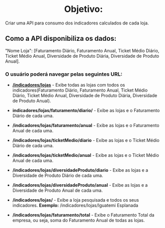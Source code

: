 <h1 style="text-align: center">Objetivo:</h1>

<p>Criar uma API para consumo dos indicadores calculados de cada loja.</p>

<h2>Como a API disponibiliza os dados:</h2> 
<p>"Nome Loja": [Faturamento Diário, Faturamento Anual, Ticket Médio Diário, Ticket Médio Anual, Diversidade de Produto Diária, Diversidade de Produto Anual].</p> 

<h3>O usuário poderá navegar pelas seguintes URL:</h3>

<ul>
  <li><p><b><u>/indicadores/lojas</u></b> - Exibe todas as lojas com todos os indicadores(Faturamento Diário, Faturamento Anual, Ticket Médio Diário, Ticket Médio Anual, Diversidade de Produto Diária, Diversidade de Produto Anual).</p></li>

  <li><p><b>indicadores/lojas/faturamento/diario/</b> - Exibe as lojas e o Faturamento Diário de cada uma.</p></li>

  <li><p><b>/indicadores/lojas/faturamento/anual</b> -  Exibe as lojas e o Faturamento Anual de cada uma.</p></li>

  <li><p><b>/indicadores/lojas/ticketMedio/diario</b> -  Exibe as lojas e o Ticket Médio Diário de cada uma.</p></li>

  <li><p><b>/indicadores/lojas/ticketMedio/anual</b> -  Exibe as lojas e o Ticket Médio Anual de cada uma.</p></li>

  <li><p><b>/indicadores/lojas/diversidadeProduto/diario</b> - Exibe as lojas e a Diversidade de Produto Diário de cada uma.</p></li>

  <li><p><b>/indicadores/lojas/diversidadeProduto/anual</b> - Exibe as lojas e a Diversidade de Produto Anual de cada uma.</p></li>

  <li><p><b>/indicadores/lojas/<Pesquisar Loja></b> -  Exibe a loja pesquisada e todos os seus indicadores.
  <b>Exemplo:</b> /indicadores/lojas/Iguatemi Esplanada</p></li>


  <li><p><b>/indicadores/lojas/faturamento/total</b> - Exibe o Faturamento Total da empresa, ou seja, soma do Faturamento Anual de todas as lojas.</p></li>
